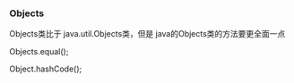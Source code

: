 ### Objects

Objects类比于 java.util.Objects类，但是 java的Objects类的方法要更全面一点

Objects.equal();

Object.hashCode();

